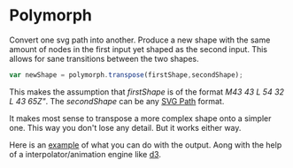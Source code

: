 # Polymorph
Convert one svg path into another. Produce a new shape with the same amount of nodes in the first input yet shaped as the second input. This allows for sane transitions between the two shapes.

```javascript
var newShape = polymorph.transpose(firstShape,secondShape);
```
This makes the assumption that *firstShape* is of the format *M43 43 L 54 32 L 43 65Z"*. The *secondShape* can be any [SVG Path](http://www.w3schools.com/svg/svg_path.asp) format.

It makes most sense to transpose a more complex shape onto a simpler one. This way you don't lose any detail. But it works either way.

Here is an [example](http://codepen.io/jamiepopkin/pen/qdEBVy) of what you can do with the output. Aong with the help of a interpolator/animation engine like [d3](http://d3js.org).
